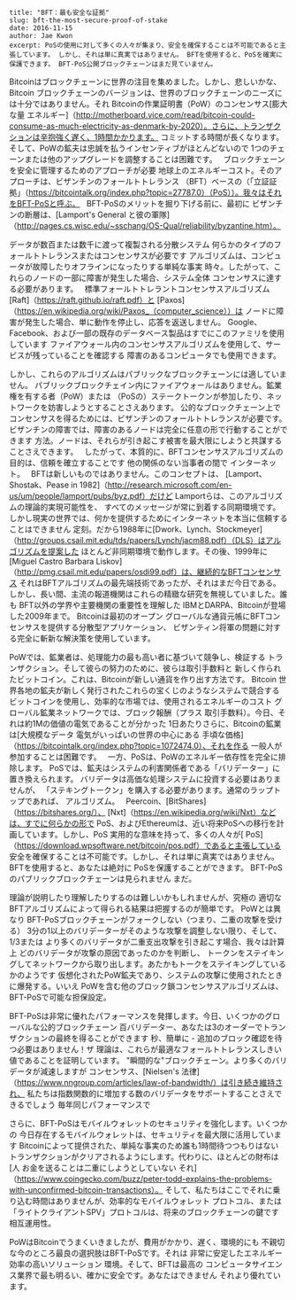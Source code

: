 ~~~
title: "BFT：最も安全な証拠"
slug: bft-the-most-secure-proof-of-stake
date: 2016-11-15
author: Jae Kwon
excerpt: PoSの使用に対して多くの人々が集まり、安全を確保することは不可能であると主張しています。 しかし、それは単に真実ではありません。 BFTを使用すると、PoSを確実に保護できます。 BFT-PoS公開ブロックチェーンはまだ見ていません。
~~~

Bitcoinはブロックチェーンに世界の注目を集めました。しかし、悲しいかな、Bitcoin
ブロックチェーンのバージョンは、世界のブロックチェーンのニーズには十分ではありません。それ
Bitcoinの作業証明書（PoW）のコンセンサス[膨大な量
エネルギー]（http://motherboard.vice.com/read/bitcoin-could-consume-as-much-electricity-as-denmark-by-2020）。さらに、トランザクションは辛抱強く遅く、1時間かかります。
コミットする時間が長くなります。そして、PoWの鉱夫は忠誠を払うインセンティブがほとんどないので
1つのチェーンまたは他のアップグレードを調整することは困難です。
 
ブロックチェーンを安全に管理するためのアプローチが必要
地球上のエネルギーコスト。そのアプローチは、ビザンチンのフォールトトレランス
（BFT）ベースの（「立証証拠」（https://bitcointalk.org/index.php?topic=27787.0）（PoS））。我々はそれをBFT-PoSと呼ぶ。
 
BFT-PoSのメリットを掘り下げる前に、最初に
ビザンチンの断層は、[Lamport's General
と彼の軍隊]（http://pages.cs.wisc.edu/~sschang/OS-Qual/reliability/byzantine.htm）。

データが数百または数千に渡って複製される分散システム
何らかのタイプのフォールトトレランスまたはコンセンサスが必要です
アルゴリズムは、コンピュータが故障したりオフラインになったりする単純な事実
時々。したがって、これらのノードの一部に障害が発生した場合、システム全体
コンセンサスに達する必要があります。
 
標準フォールトトレラントコンセンサスアルゴリズム
[Raft]（https://raft.github.io/raft.pdf）と
[Paxos]（https://en.wikipedia.org/wiki/Paxos_（computer_science））は
ノードに障害が発生した場合、単に動作を停止し、応答を返送しません。
Google、Facebook、および一部の既存のデータベース製品はすでにこのファミリを使用しています
ファイアウォール内のコンセンサスアルゴリズムを使用して、サービスが残っていることを確認する
障害のあるコンピュータでも使用できます。

しかし、これらのアルゴリズムはパブリックなブロックチェーンには適していません。
パブリックブロックチェイン内にファイアウォールはありません。鉱業権を有する者（PoW）または
（PoSの）ステークトークンが参加したり、ネットワークを妨害しようとすることさえあります。
公的なブロックチェーン上でコンセンサスを得るためには、ビザンチンのフォールトトレランスが必要です。
ビザンチンの障害では、障害のあるノードは完全に任意の形で行動することができます
方法。ノードは、それらが引き起こす被害を最大限にしようと共謀することさえできます。
 
したがって、本質的に、BFTコンセンサスアルゴリズムの目的は、信頼を確立することです
他の関係のない当事者の間で
インターネット。
 
BFTは新しいものではありません。このコンセプトは、
[Lamport、Shostak、Pease in
1982]（http://research.microsoft.com/en-us/um/people/lamport/pubs/byz.pdf）だけど
Lamportらは、このアルゴリズムの理論的実現可能性を、
すべてのメッセージが常に到着する同期環境です。
 
しかし現実の世界では、何かを提供するためにインターネットを本当に信頼することはできません
定刻。だから1988年に[Dwork、Lynch、Stockmeyer]（http://groups.csail.mit.edu/tds/papers/Lynch/jacm88.pdf）（DLS）はアルゴリズムを提案した
ほとんど非同期環境で動作します。その後、1999年に[Miguel Castro
Barbara Liskov]（http://pmg.csail.mit.edu/papers/osdi99.pdf）は、継続的なBFTコンセンサス
それはBFTアルゴリズムの最先端技術であったが、それはまだ今日である。
 
しかし、長い間、主流の報道機関はこれらの精緻な研究を無視していました。誰も
BFT以外の学界や主要機関の重要性を理解した
IBMとDARPA、Bitcoinが登場した2009年まで。 Bitcoinは最初のオープン
グローバルな通貨元帳にBFTコンセンサスを提供する分散型アプリケーション、
ビザンティン将軍の問題に対する完全に斬新な解決策を使用しています。
 
PoWでは、鉱業者は、処理能力の最も高い者に基づいて競争し、検証する
トランザクション。そして彼らの努力のために、彼らは取引手数料と
新しく作られたビットコイン。これは、Bitcoinが新しい通貨を作り出す方法です。 Bitcoin
世界各地の鉱夫が新しく発行されたこれらの宝くじのようなシステムで競合する
ビットコインを使用し、効率的な市場では、使用されるエネルギーのコスト
グローバル鉱業ネットワークでは、ブロック報酬（プラス
取引手数料）。今日、それは約1Mの価値の電気であることが分かった
1日あたりさらに、Bitcoinの鉱業は[大規模なデータ
電気がいっぱいの世界の中心にある
手頃な価格]（https://bitcointalk.org/index.php?topic=1072474.0）、それを作る
一般人が参加することは困難です。
 
一方、PoSは、PoWのエネルギー依存性を完全に排除します。
PoSでは、鉱夫はシステムの利害関係者である「バリデーター」に置き換えられます。
バリデータは高価な処理システムに投資する必要はありませんが、
「ステキングトークン」を購入する必要があります。通常のラップトップであれば、
アルゴリズム。
 
Peercoin、[BitShares]（https://bitshares.org/）、
[Nxt]（https://en.wikipedia.org/wiki/Nxt）などは、すでに何らかの形で
PoS、およびEthereumは、近い将来PoSへの移行を計画しています。しかし、PoS
実用的な意味を持って、多くの人々が[
PoS]（https://download.wpsoftware.net/bitcoin/pos.pdf）であると主張している
安全を確保することは不可能です。しかし、それは単に真実ではありません。 BFTを使用すると、あなたは絶対に
PoSを保護することができます。 BFT-PoSのパブリックブロックチェーンは見られません
まだ。

理論が説明したり理解したりするのは難しいかもしれませんが、究極の
適切なBFTアルゴリズムによって得られる結果は把握するのが簡単です。 PoWとは異なり
BFT-PoSブロックチェーンがフォークしない（つまり、二重の攻撃を受ける）
3分の1以上のバリデーターがそのような攻撃を調整しない限り、そして、1/3または
より多くのバリデータが二重支出攻撃を引き起こす場合、我々は計算上
どのバリデータが攻撃の原因であったのかを判断し、
トークンをステイキングしてネットワークから取り出します。あたかもトークをステイキングしているかのようです
仮想化されたPoW鉱夫であり、システムの攻撃に使用されたときに爆発する。いいえ
PoWを含む他のブロック鎖コンセンサスアルゴリズムは、
BFT-PoSで可能な担保設定。

BFT-PoSは非常に優れたパフォーマンスを発揮します。今日、いくつかのグローバルな公的ブロックチェーン
百バリデーター、あなたは3のオーダーでトランザクションの最終を得ることができます
秒、簡単に - 追加のブロック確認を待つ必要はありません！ザ
理論は、これらが最適なフォールトトレランスしきい値であることを証明しています。
"瞬間的な"ブロックチェーン。より多くのバリデータが減速しますが
コンセンサス、[Nielsen's
法律]（https://www.nngroup.com/articles/law-of-bandwidth/）は引き続き維持され、
私たちは指数関数的に増加する数のバリデータをサポートすることさえできるでしょう
毎年同じパフォーマンスで

さらに、BFT-PoSはモバイルウォレットのセキュリティを強化します。いくつかの
今日存在するモバイルウォレットは、セキュリティを最大限に活用しています
Bitcoinによって提供された、単純な事実のため誰も1時間待つつもりはない
トランザクションがクリアされるようにします。代わりに、ほとんどの財布は[人
お金を送ることは二重にしようとしていない
それ]（https://www.coingecko.com/buzz/peter-todd-explains-the-problems-with-unconfirmed-bitcoin-transactions）。
そして、私たちはここでそれに乗り込む時間はありませんが、効率的なモバイルウォレット
プロトコル、または「ライトクライアントSPV」プロトコルは、将来のブロックチェーンの鍵です
相互運用性。

PoWはBitcoinでうまくいきましたが、費用がかかり、遅く、環境的にも
不親切な今のところ最良の選択肢はBFT-PoSです。それは
非常に安定したエネルギー効率の高いソリューション
環境。そして、BFTは最高の
コンピュータサイエンス業界で最も明るい、確かに安全です。あなたはできません
それより優れています。

